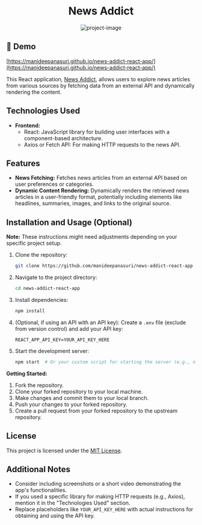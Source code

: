 <h1 align="center" id="title">News Addict</h1>

<p align="center"><img src="https://socialify.git.ci/manideepanasuri/news-addict-react-app/image?language=1&amp;name=1&amp;owner=1&amp;pattern=Circuit+Board&amp;stargazers=1&amp;theme=Dark" alt="project-image"></p>

<h2>🚀 Demo</h2>

[https://manideepanasuri.github.io/news-addict-react-app/](https://manideepanasuri.github.io/news-addict-react-app/)



This React application, [News Addict](https://github.com/manideepanasuri/news-addict-react-app), allows users to explore news articles from various sources by fetching data from an external API and dynamically rendering the content.

## Technologies Used

*   **Frontend:**
    *   React: JavaScript library for building user interfaces with a component-based architecture.
    *   Axios or Fetch API: For making HTTP requests to the news API.

## Features

*   **News Fetching:** Fetches news articles from an external API based on user preferences or categories.
*   **Dynamic Content Rendering:** Dynamically renders the retrieved news articles in a user-friendly format, potentially including elements like headlines, summaries, images, and links to the original source.

## Installation and Usage (Optional)

**Note:** These instructions might need adjustments depending on your specific project setup.

1.  Clone the repository:

    ```bash
    git clone https://github.com/manideepanasuri/news-addict-react-app
    ```

2.  Navigate to the project directory:

    ```bash
    cd news-addict-react-app
    ```

3.  Install dependencies:

    ```bash
    npm install
    ```

4.  (Optional, if using an API with an API key): Create a `.env` file (exclude from version control) and add your API key:

    ```
    REACT_APP_API_KEY=YOUR_API_KEY_HERE
    ```

5.  Start the development server:

    ```bash
    npm start  # Or your custom script for starting the server (e.g., npm run dev)
    ```

**Getting Started:**

1.  Fork the repository.
2.  Clone your forked repository to your local machine.
3.  Make changes and commit them to your local branch.
4.  Push your changes to your forked repository.
5.  Create a pull request from your forked repository to the upstream repository.

## License

This project is licensed under the [MIT License](https://opensource.org/licenses/MIT).

## Additional Notes

*   Consider including screenshots or a short video demonstrating the app's functionalities.
*   If you used a specific library for making HTTP requests (e.g., Axios), mention it in the "Technologies Used" section.
*   Replace placeholders like `YOUR_API_KEY_HERE` with actual instructions for obtaining and using the API key.
